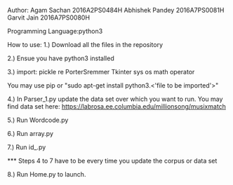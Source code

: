 Author: 
        Agam Sachan     2016A2PS0484H
        Abhishek Pandey 2016A7PS0081H
        Garvit Jain     2016A7PS0080H

Programming Language:python3

How to use:
1.) Download all the files in the repository

2.) Ensue you have python3 installed

3.) import:
    pickle
    re
    PorterSremmer
    Tkinter
    sys
    os
    math
    operator
    
You may use pip or "sudo apt-get install python3.<'file to be imported'>"

4.) In Parser_1.py update the data set over which you want to run.
    You may find data set here: https://labrosa.ee.columbia.edu/millionsong/musixmatch

5.) Run Wordcode.py

6.) Run array.py

7.) Run id_.py

*** Steps 4 to 7 have to be every time you update the corpus or data set

8.) Run Home.py to launch.

